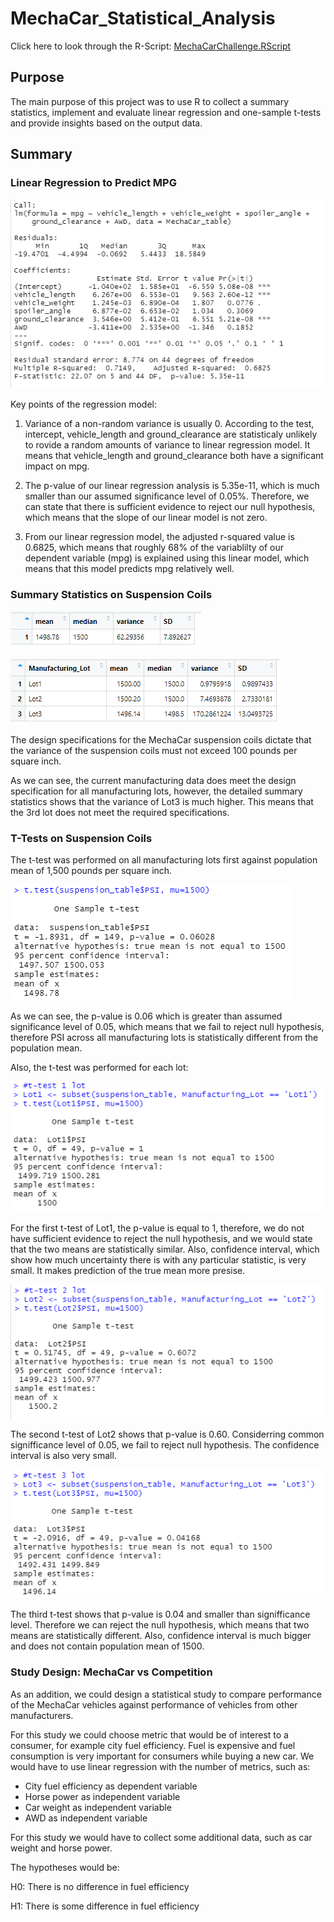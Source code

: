 # MechaCar_Statistical_Analysis

Click here to look through the R-Script: [MechaCarChallenge.RScript](https://github.com/AlekseiPronin/MechaCar_Statistical_Analysis/blob/main/MechaCarChallenge.R)

## Purpose

The main purpose of this project was to use R to collect a summary statistics, implement and evaluate linear regression and one-sample t-tests and provide insights based on the output data.


## Summary

### Linear Regression to Predict MPG

![MechaCar_lm](https://github.com/AlekseiPronin/MechaCar_Statistical_Analysis/blob/main/Resources/MechaCar_lm.png)

Key points of the regression model:

1) Variance of a non-random variance is usually 0. According to the test, intercept, vehicle_length and ground_clearance are statisticaly unlikely to rovide a random amounts of variance to linear regression model. It means that vehicle_length and ground_clearance both have a significant impact on mpg.

2) The p-value of our linear regression analysis is 5.35e-11, which is much smaller than our assumed significance level of 0.05%. Therefore, we can state that there is sufficient evidence to reject our null hypothesis, which means that the slope of our linear model is not zero.

3) From our linear regression model, the adjusted r-squared value is 0.6825, which means that roughly 68% of the variablilty of our dependent variable (mpg) is explained using this linear model, which means that this model predicts mpg relatively well.


### Summary Statistics on Suspension Coils

![suspension_summary](https://github.com/AlekseiPronin/MechaCar_Statistical_Analysis/blob/main/Resources/suspention_summary.png)

![lot_summary](https://github.com/AlekseiPronin/MechaCar_Statistical_Analysis/blob/main/Resources/lot_summary.png)

The design specifications for the MechaCar suspension coils dictate that the variance of the suspension coils must not exceed 100 pounds per square inch.

As we can see, the current manufacturing data does meet the design specification for all manufacturing lots, however, the detailed summary statistics shows that the variance of Lot3 is much higher. This means that the 3rd lot does not meet the required specifications.


### T-Tests on Suspension Coils

The t-test was performed on all manufacturing lots first against population mean of 1,500 pounds per square inch.

![t-test_all](https://github.com/AlekseiPronin/MechaCar_Statistical_Analysis/blob/main/Resources/t-test_all.png)

As we can see, the p-value is 0.06 which is greater than assumed significance level of 0.05, which means that we fail to reject null hypothesis, therefore PSI across all manufacturing lots is statistically different from the population mean.


Also, the t-test was performed for each lot:

![t-test_1](https://github.com/AlekseiPronin/MechaCar_Statistical_Analysis/blob/main/Resources/t-test_1.png)

For the first t-test of Lot1, the p-value is equal to 1, therefore, we do not have sufficient evidence to reject the null hypothesis, and we would state that the two means are statistically similar. Also, confidence interval, which show how much uncertainty there is with any particular statistic, is very small. It makes prediction of the true mean more presise.


![t-test_2](https://github.com/AlekseiPronin/MechaCar_Statistical_Analysis/blob/main/Resources/t-test_2.png)

The second t-test of Lot2 shows that p-value is 0.60. Considerring common signifficance level of 0.05, we fail to reject null hypothesis. The confidence interval is also very small.


![t-test_3](https://github.com/AlekseiPronin/MechaCar_Statistical_Analysis/blob/main/Resources/t-test_3.png)

The third t-test shows that p-value is 0.04 and smaller than signifficance level. Therefore we can reject the null hypothesis, which means that two means are statistically different. Also, confidence interval is much bigger and does not contain population mean of 1500.


### Study Design: MechaCar vs Competition

As an addition, we could design a statistical study to compare performance of the MechaCar vehicles against performance of vehicles from other manufacturers.

For this study we could choose metric that would be of interest to a consumer, for example city fuel efficiency. Fuel is expensive and fuel consumption is very important for consumers while buying a new car. We would have to use linear regression with the number of metrics, such as:
* City fuel efficiency as dependent variable
* Horse power as independent variable
* Car weight as independent variable
* AWD as independent variable

For this study we would have to collect some additional data, such as car weight and horse power.

The hypotheses would be:

H0: There is no difference in fuel efficiency

H1: There is some difference in fuel efficiency
